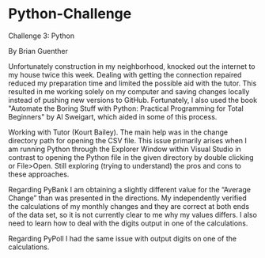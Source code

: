 # Python-Challenge
Challenge 3:  Python

By Brian Guenther

Unfortunately construction in my neighborhood, knocked out the internet to my house twice this week.  Dealing with getting the connection repaired reduced my preparation time and limited the possible aid with the tutor.  This resulted in me working solely on my computer and saving changes locally instead of pushing new versions to GitHub.  Fortunately, I also used the book "Automate the Boring Stuff with Python: Practical Programming for Total Beginners" by Al Sweigart, which aided in some of this process.

Working with Tutor (Kourt Bailey).  The main help was in the change directory path for opening the CSV file.  This issue primarily arises when I am running Python through the Explorer Window within Visual Studio in contrast to opening the Python file in the given directory by double clicking or File>Open.  Still exploring (trying to understand) the pros and cons to these approaches.


Regarding PyBank
I am obtaining a slightly different value for the “Average Change” than was presented in the directions.  My independently verified the calculations of my monthly changes and they are correct at both ends of the data set, so it is not currently clear to me why my values differs.  I also need to learn how to deal with the digits output in one of the calculations.

Regarding PyPoll
I had the same issue with output digits on one of the calculations.
